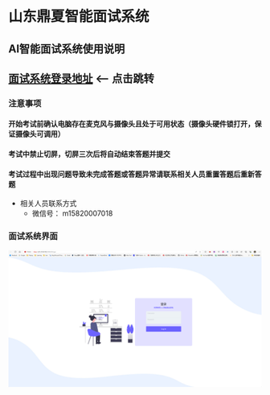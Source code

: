 # 山东鼎夏智能面试系统

## AI智能面试系统使用说明

## [面试系统登录地址](https://221.214.4.102:28443)  <-- 点击跳转

### 注意事项

#### 开始考试前确认电脑存在麦克风与摄像头且处于可用状态（摄像头硬件锁打开，保证摄像头可调用）

#### 考试中禁止切屏，切屏三次后将自动结束答题并提交

#### 考试过程中出现问题导致未完成答题或答题异常请联系相关人员重置答题后重新答题

- 相关人员联系方式
  - 微信号： m15820007018

### 面试系统界面

![alt text](image.png)
